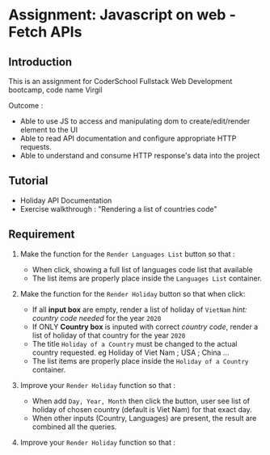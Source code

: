 # Assignment: Javascript on web - Fetch APIs

## Introduction

This is an assignment for CoderSchool Fullstack Web Development bootcamp, code name Virgil

Outcome :

- Able to use JS to access and manipulating dom to create/edit/render element to the UI
- Able to read API documentation and configure appropriate HTTP requests.
- Able to understand and consume HTTP response's data into the project

## Tutorial

- Holiday API Documentation
- Exercise walkthrough : "Rendering a list of countries code"

## Requirement

1. Make the function for the `Render Languages List` button so that :

   - When click, showing a full list of languages code list that available
   - The list items are properly place inside the `Languages List` container.

2. Make the function for the `Render Holiday` button so that when click:

   - If all **input box** are empty, render a list of holiday of `VietNam` _hint: country code needed_ for the year `2020`
   - If ONLY **Country box** is inputed with correct _country code_, render a list of holiday of that country for the year `2020`
   - The title `Holiday of a Country` must be changed to the actual country requested. eg Holiday of Viet Nam ; USA ; China ...
   - The list items are properly place inside the `Holiday of a Country` container.

3. Improve your `Render Holiday` function so that :

   - When add `Day, Year, Month` then click the button, user see list of holiday of chosen country (default is Viet Nam) for that exact day.
   - When other inputs (Country, Languages) are present, the result are combined all the queries.

4. Improve your `Render Holiday` function so that :
